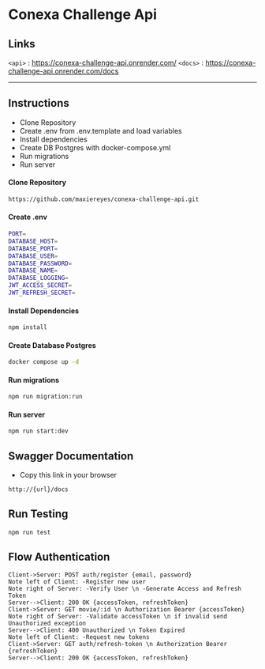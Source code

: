 # Conexa Challenge Api

## Links

`<api>` : <https://conexa-challenge-api.onrender.com/>
`<docs>` : <https://conexa-challenge-api.onrender.com/docs>

---

## Instructions

- Clone Repository
- Create .env from .env.template and load variables
- Install dependencies
- Create DB Postgres with docker-compose.yml
- Run migrations
- Run server

#### Clone Repository

```sh
https://github.com/maxiereyes/conexa-challenge-api.git
```

#### Create .env

```sh
PORT=
DATABASE_HOST=
DATABASE_PORT=
DATABASE_USER=
DATABASE_PASSWORD=
DATABASE_NAME=
DATABASE_LOGGING=
JWT_ACCESS_SECRET=
JWT_REFRESH_SECRET=
```

#### Install Dependencies

```sh
npm install
```

#### Create Database Postgres

```sh
docker compose up -d
```

#### Run migrations

```sh
npm run migration:run
```

#### Run server

```sh
npm run start:dev
```

## Swagger Documentation

- Copy this link in your browser

```sh
http://{url}/docs
```

## Run Testing

```sh
npm run test
```

## Flow Authentication

```seq
Client->Server: POST auth/register {email, password}
Note left of Client: -Register new user
Note right of Server: -Verify User \n -Generate Access and Refresh Token
Server-->Client: 200 OK {accessToken, refreshToken}
Client->Server: GET movie/:id \n Authorization Bearer {accessToken}
Note right of Server: -Validate accessToken \n if invalid send Unauthorized exception
Server-->Client: 400 Unauthorized \n Token Expired
Note left of Client: -Request new tokens
Client->Server: GET auth/refresh-token \n Authorization Bearer {refreshToken}
Server-->Client: 200 OK {accessToken, refreshToken}
```
